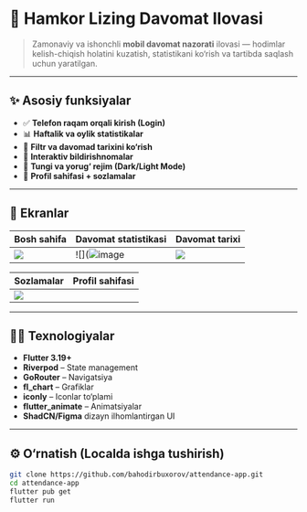 # 📱 Hamkor Lizing Davomat Ilovasi

> Zamonaviy va ishonchli **mobil davomat nazorati** ilovasi — hodimlar kelish-chiqish holatini kuzatish, statistikani ko‘rish va tartibda saqlash uchun yaratilgan.

---

## ✨ Asosiy funksiyalar

- ✅ **Telefon raqam orqali kirish (Login)**
- 📊 **Haftalik va oylik statistikalar**
- 📅 **Filtr va davomad tarixini ko‘rish**
- 🔔 **Interaktiv bildirishnomalar**
- 🌙 **Tungi va yorug‘ rejim (Dark/Light Mode)**
- 👤 **Profil sahifasi + sozlamalar**

---

## 📸 Ekranlar

| Bosh sahifa | Davomat statistikasi | Davomat tarixi |
|------------|----------------------|----------------|
| ![](https://github.com/user-attachments/assets/11bc2655-8013-4fce-a984-3621949100bb) |![](![image](https://github.com/user-attachments/assets/569bd73c-c903-4f60-9ac8-d70a746348af) | ![](https://github.com/user-attachments/assets/f063f53b-ad9e-4ba6-a126-b6812585e8d2) | ![](https://github.com/user-attachments/assets/ef8744c0-ed4c-442e-aa03-b233a155701e) |

| Sozlamalar | Profil sahifasi |
|------------|-----------------|
|  ![](https://github.com/user-attachments/assets/11608e09-4893-4535-a617-9a1c20eec9e6) |

---

## 🧑‍💻 Texnologiyalar

- **Flutter 3.19+**
- **Riverpod** – State management
- **GoRouter** – Navigatsiya
- **fl_chart** – Grafiklar
- **iconly** – Iconlar to‘plami
- **flutter_animate** – Animatsiyalar
- **ShadCN/Figma** dizayn ilhomlantirgan UI

---

## ⚙️ O‘rnatish (Localda ishga tushirish)

```bash
git clone https://github.com/bahodirbuxorov/attendance-app.git
cd attendance-app
flutter pub get
flutter run
